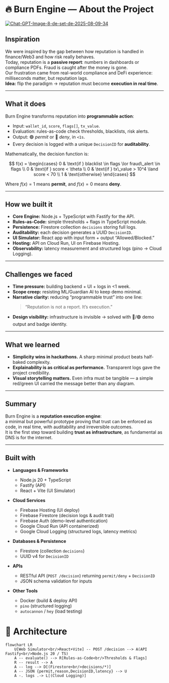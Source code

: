 # 🔥 Burn Engine — About the Project
<a href="https://ibb.co/S4y0W3zB"><img src="https://i.ibb.co/S4y0W3zB/Chat-GPT-Image-8-de-set-de-2025-08-09-34.png" alt="Chat-GPT-Image-8-de-set-de-2025-08-09-34" border="0"></a>
## Inspiration
We were inspired by the gap between how reputation is handled in finance/Web3 and how risk really behaves.  
Today, reputation is a **passive report**: numbers in dashboards or compliance PDFs. Fraud is caught after the money is gone.  
Our frustration came from real-world compliance and DeFi experience: milliseconds matter, but reputation lags.  
**Idea:** flip the paradigm → reputation must become **execution in real time**.

---

## What it does
Burn Engine transforms reputation into **programmable action**:  
- Input: `wallet_id`, `score`, `flags[]`, `tx_value`.  
- Evaluation: rules-as-code check thresholds, blacklists, risk alerts.  
- Output: 🟢 *permit* or 🔴 *deny*, in `<1s`.  
- Every decision is logged with a unique `DecisionID` for **auditability**.  

Mathematically, the decision function is:

$$
f(x) =
\begin{cases}
0 & \text{if } blacklist \in flags \lor fraud\_alert \in flags \\
0 & \text{if } score < \theta \\
0 & \text{if } tx\_value > 10^4 \land score < 70 \\
1 & \text{otherwise}
\end{cases}
$$

Where $f(x)=1$ means **permit**, and $f(x)=0$ means **deny**.

---

## How we built it
- **Core Engine:** Node.js + TypeScript with Fastify for the API.  
- **Rules-as-Code:** simple thresholds + flags in TypeScript module.  
- **Persistence:** Firestore collection `decisions` storing full logs.  
- **Auditability:** each decision generates a UUID `DecisionID`.  
- **UI Simulator:** React app with input form + output “Allowed/Blocked.”  
- **Hosting:** API on Cloud Run, UI on Firebase Hosting.  
- **Observability:** latency measurement and structured logs (pino → Cloud Logging).  

---

## Challenges we faced
- **Time pressure:** building backend + UI + logs in <1 week.  
- **Scope creep:** resisting ML/Guardian AI to keep demo minimal.  
- **Narrative clarity:** reducing “programmable trust” into one line:  
  > “Reputation is not a report. It’s execution.”  
- **Design visibility:** infrastructure is invisible → solved with 🔴/🟢 demo output and badge identity.  

---

## What we learned
- **Simplicity wins in hackathons.** A sharp minimal product beats half-baked complexity.  
- **Explainability is as critical as performance.** Transparent logs gave the project credibility.  
- **Visual storytelling matters.** Even infra must be tangible — a simple red/green UI carried the message better than any diagram.  

---

## Summary
Burn Engine is a **reputation execution engine**:  
a minimal but powerful prototype proving that trust can be enforced as code, in real time, with auditability and irreversible outcomes.  
It is the first step toward building **trust as infrastructure**, as fundamental as DNS is for the internet.


---

## Built with

- **Languages & Frameworks**
  - Node.js 20 + TypeScript  
  - Fastify (API)  
  - React + Vite (UI Simulator)  

- **Cloud Services**
  - Firebase Hosting (UI deploy)  
  - Firebase Firestore (decision logs & audit trail)  
  - Firebase Auth (demo-level authentication)  
  - Google Cloud Run (API containerized)  
  - Google Cloud Logging (structured logs, latency metrics)  

- **Databases & Persistence**
  - Firestore (collection `decisions`)  
  - UUID v4 for `DecisionID`  

- **APIs**
  - RESTful API (`POST /decision`) returning `permit/deny` + `DecisionID`  
  - JSON schema validation for inputs  

- **Other Tools**
  - Docker (build & deploy API)  
  - `pino` (structured logging)  
  - `autocannon` / `hey` (load testing)  


# 🧱 Architecture

```mermaid
flowchart LR
    U[Web Simulator<br/>React+Vite] -- POST /decision --> A(API Fastify<br/>Node.js 20 / TS)
    A -- evaluate() --> R[Rules-as-Code<br/>Thresholds & Flags]
    R -- result --> A
    A -- log --> D[(Firestore<br/>decisions/*)]
    A -- JSON {permit,reason,DecisionID,latency} --> U
    A -. logs .-> L[(Cloud Logging)]


